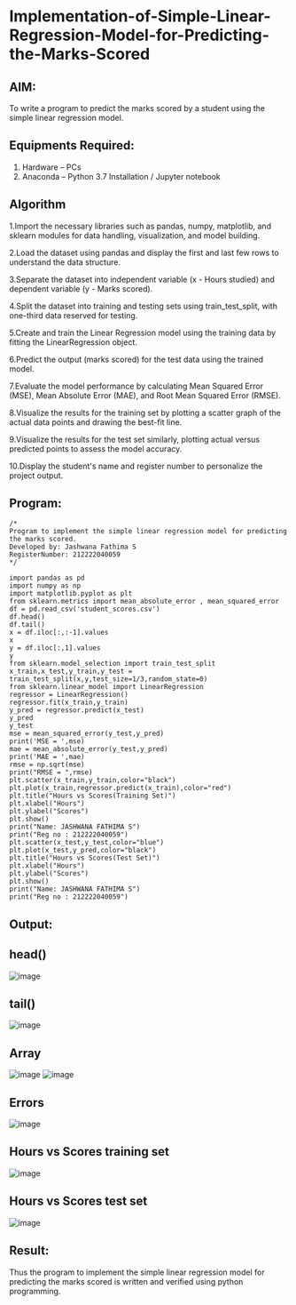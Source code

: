 # Implementation-of-Simple-Linear-Regression-Model-for-Predicting-the-Marks-Scored

## AIM:
To write a program to predict the marks scored by a student using the simple linear regression model.

## Equipments Required:
1. Hardware – PCs
2. Anaconda – Python 3.7 Installation / Jupyter notebook

## Algorithm

1.Import the necessary libraries such as pandas, numpy, matplotlib, and sklearn modules for data handling, visualization, and model building.

2.Load the dataset using pandas and display the first and last few rows to understand the data structure.

3.Separate the dataset into independent variable (x - Hours studied) and dependent variable (y - Marks scored).

4.Split the dataset into training and testing sets using train_test_split, with one-third data reserved for testing.

5.Create and train the Linear Regression model using the training data by fitting the LinearRegression object.

6.Predict the output (marks scored) for the test data using the trained model.

7.Evaluate the model performance by calculating Mean Squared Error (MSE), Mean Absolute Error (MAE), and Root Mean Squared Error (RMSE).

8.Visualize the results for the training set by plotting a scatter graph of the actual data points and drawing the best-fit line.

9.Visualize the results for the test set similarly, plotting actual versus predicted points to assess the model accuracy.

10.Display the student's name and register number to personalize the project output.


## Program:
```
/*
Program to implement the simple linear regression model for predicting the marks scored.
Developed by: Jashwana Fathima S
RegisterNumber: 212222040059
*/
```
```
import pandas as pd
import numpy as np
import matplotlib.pyplot as plt
from sklearn.metrics import mean_absolute_error , mean_squared_error
df = pd.read_csv('student_scores.csv')
df.head()
df.tail()
x = df.iloc[:,:-1].values
x
y = df.iloc[:,1].values
y
from sklearn.model_selection import train_test_split
x_train,x_test,y_train,y_test = train_test_split(x,y,test_size=1/3,random_state=0)
from sklearn.linear_model import LinearRegression
regressor = LinearRegression()
regressor.fit(x_train,y_train)
y_pred = regressor.predict(x_test)
y_pred
y_test
mse = mean_squared_error(y_test,y_pred)
print('MSE = ',mse)
mae = mean_absolute_error(y_test,y_pred)
print('MAE = ',mae)
rmse = np.sqrt(mse)
print("RMSE = ",rmse)
plt.scatter(x_train,y_train,color="black")
plt.plot(x_train,regressor.predict(x_train),color="red")
plt.title("Hours vs Scores(Training Set)")
plt.xlabel("Hours")
plt.ylabel("Scores")
plt.show()
print("Name: JASHWANA FATHIMA S")
print("Reg no : 212222040059")
plt.scatter(x_test,y_test,color="blue")
plt.plot(x_test,y_pred,color="black")
plt.title("Hours vs Scores(Test Set)")
plt.xlabel("Hours")
plt.ylabel("Scores")
plt.show()
print("Name: JASHWANA FATHIMA S")
print("Reg no : 212222040059")
```

## Output:

## head()
![image](https://github.com/user-attachments/assets/169ba70b-a69f-46dd-9c94-b45711dff4d2)
## tail()
![image](https://github.com/user-attachments/assets/407d0490-d456-41ad-a251-b581719afd0b)
## Array
![image](https://github.com/user-attachments/assets/e81a3b1e-9ecf-480d-b533-f28c5ca9e724)
![image](https://github.com/user-attachments/assets/c13a7273-2633-4f32-8c50-ef590514d305)
## Errors
![image](https://github.com/user-attachments/assets/17a29cc1-841d-4883-bb17-3c14cc5b03a3)
## Hours vs Scores training set
![image](https://github.com/user-attachments/assets/9b939f8b-97e4-4bbd-b976-13d28ab6a0b5)


## Hours vs Scores test set
![image](https://github.com/user-attachments/assets/de3aaf97-11e9-4412-a76e-f36d1eec9b0d)







## Result:
Thus the program to implement the simple linear regression model for predicting the marks scored is written and verified using python programming.
